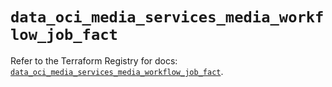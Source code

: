 # `data_oci_media_services_media_workflow_job_fact`

Refer to the Terraform Registry for docs: [`data_oci_media_services_media_workflow_job_fact`](https://registry.terraform.io/providers/oracle/oci/7.19.0/docs/data-sources/media_services_media_workflow_job_fact).
